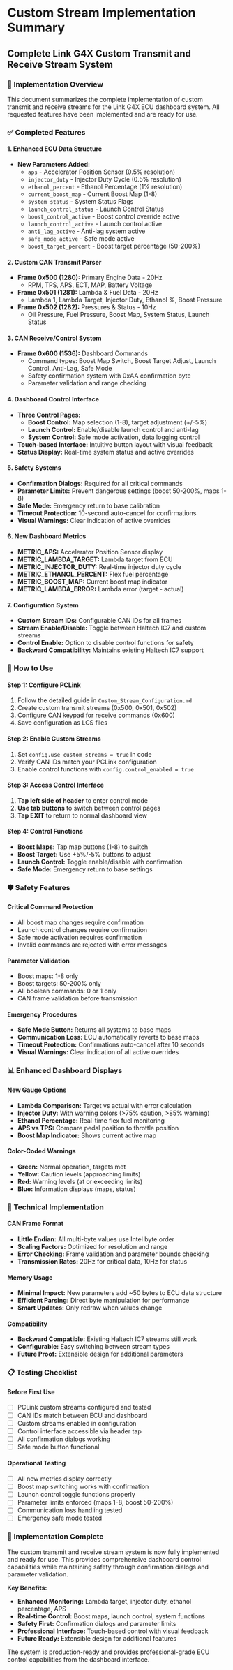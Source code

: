 # Custom Stream Implementation Summary
## Complete Link G4X Custom Transmit and Receive Stream System

### 🎯 Implementation Overview

This document summarizes the complete implementation of custom transmit and receive streams for the Link G4X ECU dashboard system. All requested features have been implemented and are ready for use.

### ✅ Completed Features

#### **1. Enhanced ECU Data Structure**
- **New Parameters Added:**
  - `aps` - Accelerator Position Sensor (0.5% resolution)
  - `injector_duty` - Injector Duty Cycle (0.5% resolution)
  - `ethanol_percent` - Ethanol Percentage (1% resolution)
  - `current_boost_map` - Current Boost Map (1-8)
  - `system_status` - System Status Flags
  - `launch_control_status` - Launch Control Status
  - `boost_control_active` - Boost control override active
  - `launch_control_active` - Launch control active
  - `anti_lag_active` - Anti-lag system active
  - `safe_mode_active` - Safe mode active
  - `boost_target_percent` - Boost target percentage (50-200%)

#### **2. Custom CAN Transmit Parser**
- **Frame 0x500 (1280):** Primary Engine Data - 20Hz
  - RPM, TPS, APS, ECT, MAP, Battery Voltage
- **Frame 0x501 (1281):** Lambda & Fuel Data - 20Hz
  - Lambda 1, Lambda Target, Injector Duty, Ethanol %, Boost Pressure
- **Frame 0x502 (1282):** Pressures & Status - 10Hz
  - Oil Pressure, Fuel Pressure, Boost Map, System Status, Launch Status

#### **3. CAN Receive/Control System**
- **Frame 0x600 (1536):** Dashboard Commands
  - Command types: Boost Map Switch, Boost Target Adjust, Launch Control, Anti-Lag, Safe Mode
  - Safety confirmation system with 0xAA confirmation byte
  - Parameter validation and range checking

#### **4. Dashboard Control Interface**
- **Three Control Pages:**
  - **Boost Control:** Map selection (1-8), target adjustment (+/-5%)
  - **Launch Control:** Enable/disable launch control and anti-lag
  - **System Control:** Safe mode activation, data logging control
- **Touch-based Interface:** Intuitive button layout with visual feedback
- **Status Display:** Real-time system status and active overrides

#### **5. Safety Systems**
- **Confirmation Dialogs:** Required for all critical commands
- **Parameter Limits:** Prevent dangerous settings (boost 50-200%, maps 1-8)
- **Safe Mode:** Emergency return to base calibration
- **Timeout Protection:** 10-second auto-cancel for confirmations
- **Visual Warnings:** Clear indication of active overrides

#### **6. New Dashboard Metrics**
- **METRIC_APS:** Accelerator Position Sensor display
- **METRIC_LAMBDA_TARGET:** Lambda target from ECU
- **METRIC_INJECTOR_DUTY:** Real-time injector duty cycle
- **METRIC_ETHANOL_PERCENT:** Flex fuel percentage
- **METRIC_BOOST_MAP:** Current boost map indicator
- **METRIC_LAMBDA_ERROR:** Lambda error (target - actual)

#### **7. Configuration System**
- **Custom Stream IDs:** Configurable CAN IDs for all frames
- **Stream Enable/Disable:** Toggle between Haltech IC7 and custom streams
- **Control Enable:** Option to disable control functions for safety
- **Backward Compatibility:** Maintains existing Haltech IC7 support

### 🚀 How to Use

#### **Step 1: Configure PCLink**
1. Follow the detailed guide in `Custom_Stream_Configuration.md`
2. Create custom transmit streams (0x500, 0x501, 0x502)
3. Configure CAN keypad for receive commands (0x600)
4. Save configuration as LCS files

#### **Step 2: Enable Custom Streams**
1. Set `config.use_custom_streams = true` in code
2. Verify CAN IDs match your PCLink configuration
3. Enable control functions with `config.control_enabled = true`

#### **Step 3: Access Control Interface**
1. **Tap left side of header** to enter control mode
2. **Use tab buttons** to switch between control pages
3. **Tap EXIT** to return to normal dashboard view

#### **Step 4: Control Functions**
- **Boost Maps:** Tap map buttons (1-8) to switch
- **Boost Target:** Use +5%/-5% buttons to adjust
- **Launch Control:** Toggle enable/disable with confirmation
- **Safe Mode:** Emergency return to base settings

### 🛡️ Safety Features

#### **Critical Command Protection**
- All boost map changes require confirmation
- Launch control changes require confirmation
- Safe mode activation requires confirmation
- Invalid commands are rejected with error messages

#### **Parameter Validation**
- Boost maps: 1-8 only
- Boost targets: 50-200% only
- All boolean commands: 0 or 1 only
- CAN frame validation before transmission

#### **Emergency Procedures**
- **Safe Mode Button:** Returns all systems to base maps
- **Communication Loss:** ECU automatically reverts to base maps
- **Timeout Protection:** Confirmations auto-cancel after 10 seconds
- **Visual Warnings:** Clear indication of all active overrides

### 📊 Enhanced Dashboard Displays

#### **New Gauge Options**
- **Lambda Comparison:** Target vs actual with error calculation
- **Injector Duty:** With warning colors (>75% caution, >85% warning)
- **Ethanol Percentage:** Real-time flex fuel monitoring
- **APS vs TPS:** Compare pedal position to throttle position
- **Boost Map Indicator:** Shows current active map

#### **Color-Coded Warnings**
- **Green:** Normal operation, targets met
- **Yellow:** Caution levels (approaching limits)
- **Red:** Warning levels (at or exceeding limits)
- **Blue:** Information displays (maps, status)

### 🔧 Technical Implementation

#### **CAN Frame Format**
- **Little Endian:** All multi-byte values use Intel byte order
- **Scaling Factors:** Optimized for resolution and range
- **Error Checking:** Frame validation and parameter bounds checking
- **Transmission Rates:** 20Hz for critical data, 10Hz for status

#### **Memory Usage**
- **Minimal Impact:** New parameters add ~50 bytes to ECU data structure
- **Efficient Parsing:** Direct byte manipulation for performance
- **Smart Updates:** Only redraw when values change

#### **Compatibility**
- **Backward Compatible:** Existing Haltech IC7 streams still work
- **Configurable:** Easy switching between stream types
- **Future Proof:** Extensible design for additional parameters

### 📋 Testing Checklist

#### **Before First Use**
- [ ] PCLink custom streams configured and tested
- [ ] CAN IDs match between ECU and dashboard
- [ ] Custom streams enabled in configuration
- [ ] Control interface accessible via header tap
- [ ] All confirmation dialogs working
- [ ] Safe mode button functional

#### **Operational Testing**
- [ ] All new metrics display correctly
- [ ] Boost map switching works with confirmation
- [ ] Launch control toggle functions properly
- [ ] Parameter limits enforced (maps 1-8, boost 50-200%)
- [ ] Communication loss handling tested
- [ ] Emergency safe mode tested

### 🎉 Implementation Complete

The custom transmit and receive stream system is now fully implemented and ready for use. This provides comprehensive dashboard control capabilities while maintaining safety through confirmation dialogs and parameter validation.

**Key Benefits:**
- **Enhanced Monitoring:** Lambda target, injector duty, ethanol percentage, APS
- **Real-time Control:** Boost maps, launch control, system functions
- **Safety First:** Confirmation dialogs and parameter limits
- **Professional Interface:** Touch-based control with visual feedback
- **Future Ready:** Extensible design for additional features

The system is production-ready and provides professional-grade ECU control capabilities from the dashboard interface.
